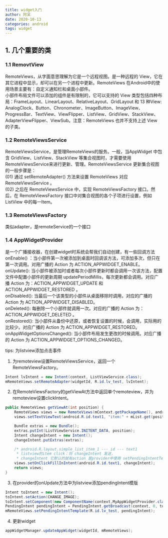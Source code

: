 ```yaml
---
title: widget入门
author: 阿呆
date: 2020-10-13
categories: android
tags: widget
---
```


## 1. 几个重要的类
### 1.1 RemovtView
RemoteViews，从字面意思理解为它是一个远程视图。是一种远程的 View，它在其它进程中显示，却可以在另一个进程中更新。RemoteViews 在Android中的使用场景主要有：自定义通知栏和桌面小部件。  
小部件布局文件可以添加的组件是有限制的，它可以支持的 View 类型包括四种布局：FrameLayout、LinearLayout、RelativeLayout、GridLayout 和 13 种View: AnalogClock、Button、Chronometer、ImageButton、ImageView、ProgressBar、TextView、ViewFlipper、ListView、GridView、StackView、AdapterViewFlipper、ViewSub。注意：RemoteViews 也并不支持上述 View 的子类。

### 1.2 RemoteViewsService
RemoteViewsService，是管理RemoteViews的服务。一般，当AppWidget 中包含 GridView、ListView、StackView 等集合视图时，才需要使用RemoteViewsService来进行更新、管理。RemoteViewsService 更新集合视图的一般步骤是：  
(01) 通过 setRemoteAdapter() 方法来设置 RemoteViews 对应 RemoteViewsService 。  
(02) 之后在 RemoteViewsService 中，实现 RemoteViewsFactory 接口。然后，在 RemoteViewsFactory 接口中对集合视图的各个子项进行设置，例如 ListView 中的每一Item。  

### 1.3 RemoteViewsFactory
类似adapter，是remoteService的一个接口

### 1.4 AppWidgetProvider
是一个广播接收器，在创建widget时系统会帮我们自动创建，有一些回调方法  
onEnable() ：当小部件第一次被添加到桌面时回调该方法，可添加多次，但只在第一次调用。对用广播的 Action 为 ACTION_APPWIDGET_ENABLE。  
onUpdate():  当小部件被添加时或者每次小部件更新时都会调用一次该方法，配置文件中配置小部件的更新周期 updatePeriodMillis，每次更新都会调用。对应广播 Action 为：ACTION_APPWIDGET_UPDATE 和 ACTION_APPWIDGET_RESTORED 。  
onDisabled(): 当最后一个该类型的小部件从桌面移除时调用，对应的广播的 Action 为 ACTION_APPWIDGET_DISABLED。  
onDeleted(): 每删除一个小部件就调用一次。对应的广播的 Action 为： ACTION_APPWIDGET_DELETED 。  
onRestored(): 当小部件从备份中还原，或者恢复设置的时候，会调用，实际用的比较少。对应广播的 Action 为 ACTION_APPWIDGET_RESTORED。  
onAppWidgetOptionsChanged(): 当小部件布局发生更改的时候调用。对应广播的 Action 为 ACTION_APPWIDGET_OPTIONS_CHANGED。  

tips: 为listview添加点击事件  
1. 为remoteview设置RemoteViewsService，返回一个RemoteViewsFactory。  
```java
Intent lvIntent = new Intent(context, ListViewService.class);
mRemoteViews.setRemoteAdapter(widgetId, R.id.lv_test, lvIntent);
```
2. 在RemoteViewsFactory的getViewAt方法中返回单个remoteview，并为remoteview设置clickIntent。
```java
public RemoteViews getViewAt(int position) {
    RemoteViews views = new RemoteViews(mContext.getPackageName(), android.R.layout.simple_list_item_1);
    views.setTextViewText(android.R.id.text1, "item:" + mList.get(position));

    Bundle extras = new Bundle();
    extras.putInt(ListViewService.INITENT_DATA, position);
    Intent changeIntent = new Intent();
    changeIntent.putExtras(extras);

    /* android.R.layout.simple_list_item_1 --- id --- text1
     * listview的item click：将 changeIntent 发送，
     * changeIntent 它默认的就有action 是provider中使用 setPendingIntentTemplate 设置的action*/
    views.setOnClickFillInIntent(android.R.id.text1, changeIntent);
    return views;
}
```
3. 在provider的onUpdate方法中为listview添加pendingIntent模版
```java
Intent toIntent = new Intent();
toIntent.setAction(CHANGE_IMAGE);
toIntent.setComponent(new ComponentName(context,MyAppWidgetProvider.class));
PendingIntent pendingIntent = PendingIntent.getBroadcast(context, 0, toIntent, PendingIntent.FLAG_UPDATE_CURRENT);
mRemoteViews.setPendingIntentTemplate(R.id.lv_test, pendingIntent);
```
4. 更新widget
```java
appWidgetManager.updateAppWidget(widgetId, mRemoteViews);
```


